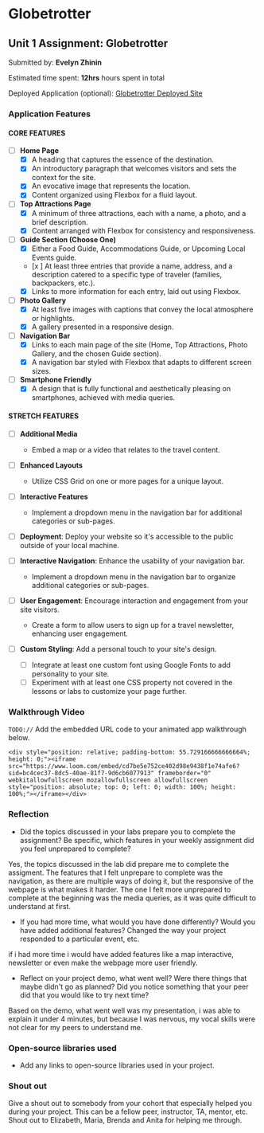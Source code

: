 # Globetrotter


## Unit 1 Assignment: Globetrotter

Submitted by: **Evelyn Zhinin**

Estimated time spent: **12hrs** hours spent in total

Deployed Application (optional): [Globetrotter Deployed Site](ADD_LINK_HERE)

### Application Features

#### CORE FEATURES

- [ ] **Home Page**
  - [x] A heading that captures the essence of the destination.
  - [x] An introductory paragraph that welcomes visitors and sets the context for the site.
  - [x] An evocative image that represents the location.
  - [x] Content organized using Flexbox for a fluid layout.

- [ ] **Top Attractions Page**
  - [x] A minimum of three attractions, each with a name, a photo, and a brief description.
  - [x] Content arranged with Flexbox for consistency and responsiveness.

- [ ] **Guide Section (Choose One)**
  - [x] Either a Food Guide, Accommodations Guide, or Upcoming Local Events guide.
  - [x ] At least three entries that provide a name, address, and a description catered to a specific type of traveler (families, backpackers, etc.).
  - [x] Links to more information for each entry, laid out using Flexbox.

- [ ] **Photo Gallery**
  - [x] At least five images with captions that convey the local atmosphere or highlights.
  - [x] A gallery presented in a responsive design.

- [ ] **Navigation Bar**
  - [x] Links to each main page of the site (Home, Top Attractions, Photo Gallery, and the chosen Guide section).
  - [x] A navigation bar styled with Flexbox that adapts to different screen sizes.  

- [ ] **Smartphone Friendly**
  - [x] A design that is fully functional and aesthetically pleasing on smartphones, achieved with media queries.

#### STRETCH FEATURES

- [ ] **Additional Media**
  - Embed a map or a video that relates to the travel content.

- [ ] **Enhanced Layouts**
  - Utilize CSS Grid on one or more pages for a unique layout.

- [ ] **Interactive Features**
  - Implement a dropdown menu in the navigation bar for additional categories or sub-pages.

- [ ] **Deployment**: Deploy your website so it's accessible to the public outside of your local machine. 

- [ ] **Interactive Navigation**: Enhance the usability of your navigation bar.
  - Implement a dropdown menu in the navigation bar to organize additional categories or sub-pages.

- [ ] **User Engagement**: Encourage interaction and engagement from your site visitors.
  - Create a form to allow users to sign up for a travel newsletter, enhancing user engagement.

- [ ] **Custom Styling**: Add a personal touch to your site's design.
  - [ ] Integrate at least one custom font using Google Fonts to add personality to your site.
  - [ ] Experiment with at least one CSS property not covered in the lessons or labs to customize your page further.

### Walkthrough Video

`TODO://` Add the embedded URL code to your animated app walkthrough below.

`<div style="position: relative; padding-bottom: 55.729166666666664%; height: 0;"><iframe src="https://www.loom.com/embed/cd7be5e752ce402d98e9438f1e74afe6?sid=bc4cec37-8dc5-40ae-81f7-9d6cb6077913" frameborder="0" webkitallowfullscreen mozallowfullscreen allowfullscreen style="position: absolute; top: 0; left: 0; width: 100%; height: 100%;"></iframe></div>`

### Reflection

* Did the topics discussed in your labs prepare you to complete the assignment? Be specific, which features in your weekly assignment did you feel unprepared to complete?

Yes, the topics discussed in the lab did prepare me to complete the assigment. The features that I felt unprepare to complete was the navigation, as there are multiple ways of doing it, but the responsive of the webpage is what makes it harder. The one I felt more unprepared to complete at the beginning was the media queries, as it was quite difficult to understand at first. 

* If you had more time, what would you have done differently? Would you have added additional features? Changed the way your project responded to a particular event, etc.
  
if i had more time i would have added features like a map interactive, newsletter or even make the webpage more user friendly.

* Reflect on your project demo, what went well? Were there things that maybe didn't go as planned? Did you notice something that your peer did that you would like to try next time?


Based on the demo, what went well was my presentation, i was able to explain it under 4 minutes, but because I was nervous, my vocal skills were not clear for my peers to understand me. 

### Open-source libraries used

- Add any links to open-source libraries used in your project.

### Shout out

Give a shout out to somebody from your cohort that especially helped you during your project. This can be a fellow peer, instructor, TA, mentor, etc.
Shout out to Elizabeth, Maria, Brenda and Anita for helping me through. 